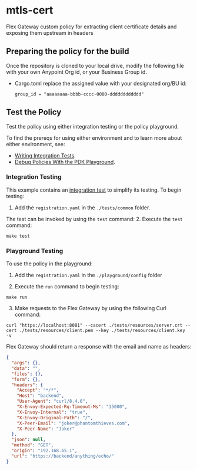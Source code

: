 # mtls-cert

Flex Gateway custom policy for extracting client certificate details and exposing them upstream in headers 

## Preparing the policy for the build

Once the repository is cloned to your local drive, modify the following file with your own Anypoint Org id, or your Business Group id.
- Cargo.toml
  replace the assigned value with your designated org/BU id:
  ```
  group_id = "aaaaaaaa-bbbb-cccc-0000-dddddddddddd"
  ```
 

## Test the Policy

Test the policy using either integration testing or the policy playground.

To find the prereqs for using either environment and to learn more about either environment, see:

* [Writing Integration Tests](https://docs.mulesoft.com/pdk/latest/policies-pdk-integration-tests).
* [Debug Policies With the PDK Playground](https://docs.mulesoft.com/pdk/latest/policies-pdk-debug-local).

### Integration Testing

This example contains an [integration test](./tests/requests.rs) to simplify its testing. To begin testing:

1. Add the `registration.yaml` in the `./tests/common` folder.

The test can be invoked by using the `test` command:
2. Execute the `test` command:

``` shell
make test
```

### Playground Testing

To use the policy in the playground:

1. Add the `registration.yaml` in the `./playground/config` folder

2. Execute the `run` command to begin testing:

``` shell
make run
```

3. Make requests to the Flex Gateway by using the following Curl command:

```shell
curl "https://localhost:8081" --cacert ./tests/resources/server.crt --cert ./tests/resources/client.pem --key ./tests/resources/client.key  -v
```
Flex Gateway should return a response with the email and name as headers:

```json
{
  "args": {}, 
  "data": "", 
  "files": {}, 
  "form": {}, 
  "headers": {
    "Accept": "*/*", 
    "Host": "backend", 
    "User-Agent": "curl/8.4.0", 
    "X-Envoy-Expected-Rq-Timeout-Ms": "15000", 
    "X-Envoy-Internal": "true", 
    "X-Envoy-Original-Path": "/", 
    "X-Peer-Email": "joker@phantomthieves.com", 
    "X-Peer-Name": "Joker"
  }, 
  "json": null, 
  "method": "GET", 
  "origin": "192.168.65.1", 
  "url": "https://backend/anything/echo/"
}
```

